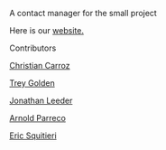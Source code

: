A contact manager for the small project

Here is our [website.](http://group30.xyz)

Contributors

[Christian Carroz](https://github.com/CarrozC)

[Trey Golden](https://github.com/trexkiddo)

[Jonathan Leeder](https://github.com/jonleed)

[Arnold Parreco](https://github.com/AParreco)

[Eric Squitieri](https://github.com/EricSqu)
